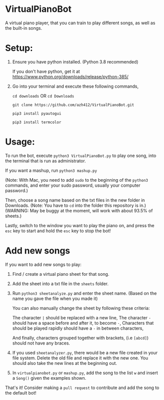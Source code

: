 # VirtualPianoBot
A virtual piano player, that you can train to play different songs, as well as the built-in songs.


# Setup:

  1. Ensure you have python installed. (Python 3.8 recommended)
     
     If you don't have python, get it at https://www.python.org/downloads/release/python-385/
     
  2. Go into your terminal and execute these following commands,
  
     `cd downloads` OR `cd Downloads`
     
     `git clone https://github.com/azh412/VirtualPianoBot.git`
     
     `pip3 install pyautogui`

     `pip3 install termcolor`
         
# Usage:

   To run the bot, execute `python3 VirtualPianoBot.py` to play one song, into the terminal that is run as administrator.
   
   If you want a mashup, run `python3 mashup.py`
   
   (Note: With Mac, you need to add `sudo` to the beginning of the `python3` commands, and enter your sudo password, usually your computer password.)
   
   Then, choose a song name based on the txt files in the new folder in Downloads. 
   (Note: You have to `cd` into the folder this repository is in.)
   (WARNING: May be buggy at the moment, will work with about 93.5% of sheets.)
     
   Lastly, switch to the window you want to play the piano on, and press the `esc` key to start and hold the `esc` key to stop the bot!
   
# Add new songs

   If you want to add new songs to play:
   
   1. Find / create a virtual piano sheet for that song.
   
   2. Add the sheet into a txt file in the `sheets` folder.
   
   3. Run `python3 sheetanalyze.py` and enter the sheet name. (Based on the name you gave the file when you made it)
   
      You can also manually change the sheet by following these criteria:
   
      The character `|` should be replaced with a new line,
      The character `-` should have a space before and after it, to become ` - `,
      Characters that should be played rapidly should have a ` - ` in between characters,
      
      And finally, characters grouped together with brackets, (i.e `[abcd]`) should not have any braces.
      
   4. If you used `sheetanalyzer.py`, there would be a new file created in your file system. Delete the old file and replace it with the new one. You should also take the new lines at the beginning out.
   
   5. In `virtualpianobot.py` or `mashup.py`, add the song to the list `w` and insert a `Song()` given the examples shown.
   
   That's it! Consider making a `pull request` to contribute and add the song to the default bot!

